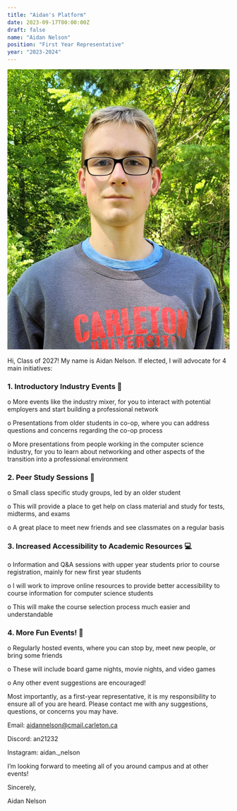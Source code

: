```yaml
---
title: "Aidan's Platform"
date: 2023-09-17T00:00:00Z
draft: false
name: "Aidan Nelson"
position: "First Year Representative"
year: "2023-2024"
---
```


![Aidan](/images/first_year_reps/2023/aidan.jpg)

Hi, Class of 2027! My name is Aidan Nelson.
If elected, I will advocate for 4 main initiatives:

### 1. Introductory Industry Events 💼

o More events like the industry mixer, for you to interact with potential employers and start building a professional network

o Presentations from older students in co-op, where you can address questions and concerns regarding the co-op process

o More presentations from people working in the computer science industry, for you to learn about networking and other aspects of the transition into a professional environment

### 2. Peer Study Sessions 📖

o Small class specific study groups, led by an older student

o This will provide a place to get help on class material and study for tests, midterms, and exams

o A great place to meet new friends and see classmates on a regular basis

### 3. Increased Accessibility to Academic Resources 💻

o Information and Q&A sessions with upper year students prior to course registration, mainly for new first year students

o I will work to improve online resources to provide better accessibility to course information for computer science students

o This will make the course selection process much easier and understandable

### 4. More Fun Events! 🍿

o Regularly hosted events, where you can stop by, meet new people, or bring some friends

o These will include board game nights, movie nights, and video games

o Any other event suggestions are encouraged!

Most importantly, as a first-year representative, it is my responsibility to ensure all of you are heard. Please contact me with any suggestions, questions, or concerns you may have.

Email: <aidannelson@cmail.carleton.ca>

Discord: an21232

Instagram: aidan._nelson

I’m looking forward to meeting all of you around campus and at other events!

Sincerely,

Aidan Nelson
